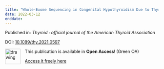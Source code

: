 ```yaml
---
title: "Whole-Exome Sequencing in Congenital Hypothyroidism Due to Thyroid Dysgenesis."
date: 2022-03-12
enddate:
---
```


Published in: *Thyroid : official journal of the American Thyroid Association*

DOI: [10.1089/thy.2021.0597](https://doi.org/10.1089/thy.2021.0597)

<img src="https://upload.wikimedia.org/wikipedia/commons/thumb/9/90/Open_Access_logo_PLoS_white_green.svg/576px-Open_Access_logo_PLoS_white_green.svg.png" alt="drawing" width="50" align="left"/> &nbsp;&nbsp;&nbsp;This publication is available in **Open Access**! (Green OA)

&nbsp;&nbsp;&nbsp;<a href="https://www.ncbi.nlm.nih.gov/pmc/articles/PMC9145262" download>Access it freely here</a>

